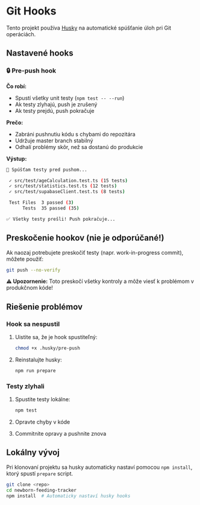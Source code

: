 # Git Hooks

Tento projekt používa [Husky](https://typicode.github.io/husky/) na automatické spúšťanie úloh pri Git operáciách.

## Nastavené hooks

### 🔒 Pre-push hook

**Čo robí:**
- Spustí všetky unit testy (`npm test -- --run`)
- Ak testy zlyhajú, push je zrušený
- Ak testy prejdú, push pokračuje

**Prečo:**
- Zabráni pushnutiu kódu s chybami do repozitára
- Udržuje master branch stabilný
- Odhalí problémy skôr, než sa dostanú do produkcie

**Výstup:**
```bash
🧪 Spúšťam testy pred pushom...

 ✓ src/test/ageCalculation.test.ts (15 tests)
 ✓ src/test/statistics.test.ts (12 tests)
 ✓ src/test/supabaseClient.test.ts (8 tests)

 Test Files  3 passed (3)
      Tests  35 passed (35)

✅ Všetky testy prešli! Push pokračuje...
```

## Preskočenie hookov (nie je odporúčané!)

Ak naozaj potrebujete preskočiť testy (napr. work-in-progress commit), môžete použiť:

```bash
git push --no-verify
```

**⚠️ Upozornenie:** Toto preskočí všetky kontroly a môže viesť k problémom v produkčnom kóde!

## Riešenie problémov

### Hook sa nespustil

1. Uistite sa, že je hook spustiteľný:
   ```bash
   chmod +x .husky/pre-push
   ```

2. Reinstalujte husky:
   ```bash
   npm run prepare
   ```

### Testy zlyhali

1. Spustite testy lokálne:
   ```bash
   npm test
   ```

2. Opravte chyby v kóde

3. Commitnite opravy a pushnite znova

## Lokálny vývoj

Pri klonovaní projektu sa husky automaticky nastaví pomocou `npm install`, ktorý spustí `prepare` script.

```bash
git clone <repo>
cd newborn-feeding-tracker
npm install  # Automaticky nastaví husky hooks
```

